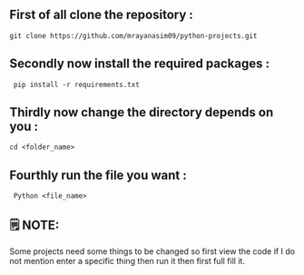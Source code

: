 ## First of all clone the repository :
     
    git clone https://github.com/mrayanasim09/python-projects.git

## Secondly now install the required packages :
     
     pip install -r requirements.txt

## Thirdly now change the directory depends on you :

    cd <folder_name>

## Fourthly run the file you want :

     Python <file_name>

## 🗒 NOTE:
Some projects need some things to be changed so first view the code if I do not mention enter a specific thing then run it then first full fill it.
